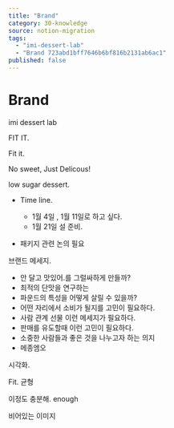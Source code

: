 ```yaml
---
title: "Brand"
category: 30-knowledge
source: notion-migration
tags:
  - "imi-dessert-lab"
  - "Brand 723abd1bff7646b6bf816b2131ab6ac1"
published: false
---
```


# Brand

imi dessert lab

FIT IT.

Fit it.

No sweet, Just Delicous!

low sugar dessert.

* Time line.
  * 1월 4일 , 1월 11일로 하고 싶다.
  * 1월 21일 설 준비.

* 패키지 관련 논의 필요

브랜드 메세지.

* 안 달고 맛있어.를 그럴싸하게 만들까?
* 최적의 단맛을 연구하는
* 파운드의 특성을 어떻게 살릴 수 있을까?
* 어떤 자리에서 소비가 될지를 고민이 필요하다.
* 사람 관계 선물 이런 메세지가 필요하다.
* 판매를 유도할때 이런 고민이 필요하다.
* 소중한 사람들과 좋은 것을 나누고자 하는 의지
* 메종엠오

시각화.

Fit. 균형

이정도 충분해. enough

비어있는 이미지
